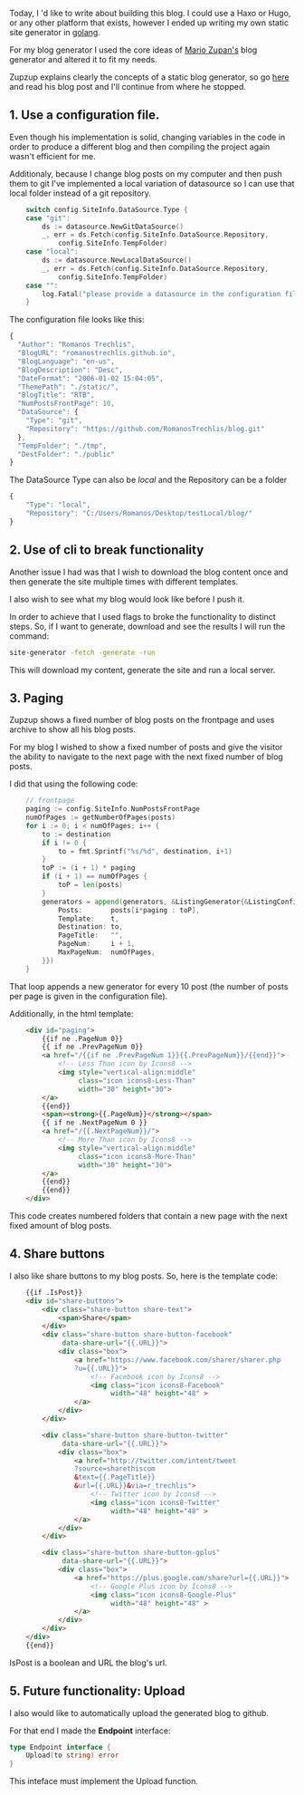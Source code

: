 Today, I 'd like to write about building this blog. I could use a Haxo or Hugo, or any other platform that exists, however I ended up writing my own static site generator in [golang](https://golang.org/).

For my blog generator I used the core ideas of [Mario Zupan's](https://zupzup.org/) blog generator and altered it to fit my needs.

Zupzup explains clearly the concepts of a static blog generator, so go [here](https://zupzup.org/static-blog-generator-go/) and read his blog post and I'll continue from where he stopped.

## 1. Use a configuration file.

Even though his implementation is solid, changing variables in the code in order to produce a different blog and then compiling the project again wasn't efficient for me.

Additionaly, because I change blog posts on my computer and then push them to git I've implemented a local variation of datasource so I can use that local folder instead of a git repository. 

```go
    switch config.SiteInfo.DataSource.Type {
	case "git":
		ds := datasource.NewGitDataSource()
		_, err = ds.Fetch(config.SiteInfo.DataSource.Repository,
			config.SiteInfo.TempFolder)
	case "local":
		ds := datasource.NewLocalDataSource()
		_, err = ds.Fetch(config.SiteInfo.DataSource.Repository,
			config.SiteInfo.TempFolder)
	case "":
		log.Fatal("please provide a datasource in the configuration file")
	}
```

The configuration file looks like this:

```javascript
{
  "Author": "Romanos Trechlis",
  "BlogURL": "romanostrechlis.github.io",
  "BlogLanguage": "en-us",
  "BlogDescription": "Desc",
  "DateFormat": "2006-01-02 15:04:05",
  "ThemePath": "./static/",
  "BlogTitle": "RTB",
  "NumPostsFrontPage": 10,
  "DataSource": {
    "Type": "git",
    "Repository": "https://github.com/RomanosTrechlis/blog.git"
  },
  "TempFolder": "./tmp",
  "DestFolder": "./public"
}
```

The DataSource Type can also be *local* and the Repository can be a folder

```javascript
{
    "Type": "local",
    "Repository": "C:/Users/Romanos/Desktop/testLocal/blog/"
}
```

## 2. Use of cli to break functionality

Another issue I had was that I wish to download the blog content once and then generate the site multiple times with different templates. 

I also wish to see what my blog would look like before I push it. 

In order to achieve that I used flags to broke the functionality to distinct steps. So, if I want to generate, download and see the results I will run the command:

```bash
site-generator -fetch -generate -run
```

This will download my content, generate the site and run a local server.

## 3. Paging

Zupzup shows a fixed number of blog posts on the frontpage and uses archive to show all his blog posts.

For my blog I wished to show a fixed number of posts and give the visitor the ability to navigate to the next page with the next fixed number of blog posts.

I did that using the following code:

```go
    // frontpage
	paging := config.SiteInfo.NumPostsFrontPage
	numOfPages := getNumberOfPages(posts)
	for i := 0; i < numOfPages; i++ {
		to := destination
		if i != 0 {
			to = fmt.Sprintf("%s/%d", destination, i+1)
		}
		toP := (i + 1) * paging
		if (i + 1) == numOfPages {
			toP = len(posts)
		}
		generators = append(generators, &ListingGenerator{&ListingConfig{
			Posts:       posts[i*paging : toP],
			Template:    t,
			Destination: to,
			PageTitle:   "",
			PageNum:     i + 1,
			MaxPageNum:  numOfPages,
		}})
	}
```

That loop appends a new generator for every 10 post (the number of posts per page is given in the configuration file).

Additionally, in the html template:

```html
    <div id="paging">
        {{if ne .PageNum 0}}
        {{ if ne .PrevPageNum 0}}
        <a href="/{{if ne .PrevPageNum 1}}{{.PrevPageNum}}/{{end}}">
            <!-- Less Than icon by Icons8 -->
            <img style="vertical-align:middle" 
                 class="icon icons8-Less-Than"
                 width="30" height="30">
        </a>
        {{end}}
        <span><strong>{{.PageNum}}</strong></span>
        {{ if ne .NextPageNum 0 }}
        <a href="/{{.NextPageNum}}/">
            <!-- More Than icon by Icons8 -->
            <img style="vertical-align:middle" 
                 class="icon icons8-More-Than" 
                 width="30" height="30">
        </a>
        {{end}}
        {{end}}
    </div>
```

This code creates numbered folders that contain a new page with the next fixed amount of blog posts.

## 4. Share buttons

I also like share buttons to my blog posts. So, here is the template code:

```html
    {{if .IsPost}}
    <div id="share-buttons">
        <div class="share-button share-text">
            <span>Share</span>
        </div>
        <div class="share-button share-button-facebook" 
             data-share-url="{{.URL}}">
            <div class="box">
                <a href="https://www.facebook.com/sharer/sharer.php
                ?u={{.URL}}">
                    <!-- Facebook icon by Icons8 -->
                    <img class="icon icons8-Facebook" 
                         width="48" height="48" >
                </a>
            </div>
        </div>

        <div class="share-button share-button-twitter" 
             data-share-url="{{.URL}}">
            <div class="box">
                <a href="http://twitter.com/intent/tweet
                ?source=sharethiscom
                &text={{.PageTitle}}
                &url={{.URL}}&via=r_trechlis">
                    <!-- Twitter icon by Icons8 -->
                    <img class="icon icons8-Twitter" 
                         width="48" height="48" >
                </a>
            </div>
        </div>

        <div class="share-button share-button-gplus" 
             data-share-url="{{.URL}}">
            <div class="box">
                <a href="https://plus.google.com/share?url={{.URL}}">
                    <!-- Google Plus icon by Icons8 -->
                    <img class="icon icons8-Google-Plus" 
                         width="48" height="48" >
                </a>
            </div>
        </div>
    </div>
    {{end}}
```

IsPost is a boolean and URL the blog's url.

## 5. Future functionality: Upload

I also would like to automatically upload the generated blog to github.

For that end I made the **Endpoint** interface:

```go
type Endpoint interface {
	Upload(to string) error
}
```

This inteface must implement the Upload function.

